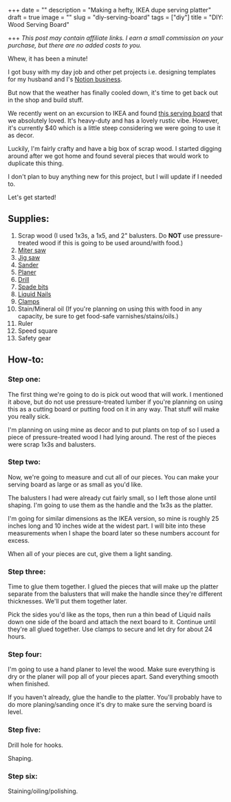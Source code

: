 +++
date = ""
description = "Making a hefty, IKEA dupe serving platter"
draft = true
image = ""
slug = "diy-serving-board"
tags = ["diy"]
title = "DIY: Wood Serving Board"

+++
_This post may contain affiliate links. I earn a small commission on your purchase, but there are no added costs to you._

Whew, it has been a minute!

I got busy with my day job and other pet projects i.e. designing templates for my husband and I's [Notion business](https://nicklafferty.gumroad.com/).

But now that the weather has finally cooled down, it's time to get back out in the shop and build stuff.

We recently went on an excursion to IKEA and found [this serving board](https://www.ikea.com/us/en/p/artistisk-cutting-board-oak-80511083/) that we absolutely loved. It's heavy-duty and has a lovely rustic vibe. However, it's currently $40 which is a little steep considering we were going to use it as decor.

Luckily, I'm fairly crafty and have a big box of scrap wood. I started digging around after we got home and found several pieces that would work to duplicate this thing.

I don't plan to buy anything new for this project, but I will update if I needed to.

Let's get started!

## Supplies:

 1. Scrap wood (I used 1x3s, a 1x5, and 2" balusters. Do **NOT** use pressure-treated wood if this is going to be used around/with food.)
 2. [Miter saw](https://amzn.to/3PuX7Wd)
 3. [Jig saw](https://amzn.to/3W2R39Q)
 4. [Sander](https://amzn.to/3j5T2fg)
 5. [Planer](https://amzn.to/3BE3Kjo)
 6. [Drill](https://amzn.to/3HFH6eo)
 7. [Spade bits](https://amzn.to/3FtBfWR)
 8. [Liquid Nails](https://amzn.to/3HC3MvR)
 9. [Clamps](https://amzn.to/3WDEkL1)
10. Stain/Mineral oil (If you're planning on using this with food in any capacity, be sure to get food-safe varnishes/stains/oils.)
11. Ruler
12. Speed square
13. Safety gear

## How-to:

### Step one:

The first thing we're going to do is pick out wood that will work. I mentioned it above, but do not use pressure-treated lumber if you're planning on using this as a cutting board or putting food on it in any way. That stuff will make you really sick.

I'm planning on using mine as decor and to put plants on top of so I used a piece of pressure-treated wood I had lying around. The rest of the pieces were scrap 1x3s and balusters.

### Step two:

Now, we're going to measure and cut all of our pieces. You can make your serving board as large or as small as you'd like.

The balusters I had were already cut fairly small, so I left those alone until shaping. I'm going to use them as the handle and the 1x3s as the platter.

I'm going for similar dimensions as the IKEA version, so mine is roughly 25 inches long and 10 inches wide at the widest part. I will bite into these measurements when I shape the board later so these numbers account for excess.

When all of your pieces are cut, give them a light sanding.

### Step three:

Time to glue them together. I glued the pieces that will make up the platter separate from the balusters that will make the handle since they're different thicknesses. We'll put them together later.

Pick the sides you'd like as the tops, then run a thin bead of Liquid nails down one side of the board and attach the next board to it. Continue until they're all glued together. Use clamps to secure and let dry for about 24 hours.

### Step four:

I'm going to use a hand planer to level the wood. Make sure everything is dry or the planer will pop all of your pieces apart. Sand everything smooth when finished.

If you haven't already, glue the handle to the platter. You'll probably have to do more planing/sanding once it's dry to make sure the serving board is level.

### Step five:

Drill hole for hooks.

Shaping.

### Step six:

Staining/oiling/polishing.